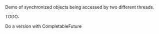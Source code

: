 
Demo of synchronized objects being accessed by two different threads.

TODO:

Do a version with CompletableFuture

